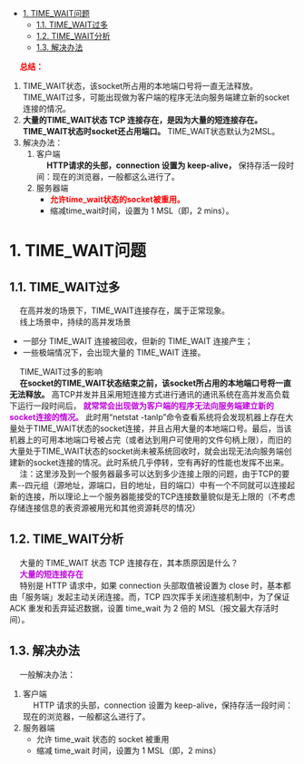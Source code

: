 
<!-- TOC -->

- [1. TIME_WAIT问题](#1-time_wait问题)
    - [1.1. TIME_WAIT过多](#11-time_wait过多)
    - [1.2. TIME_WAIT分析](#12-time_wait分析)
    - [1.3. 解决办法](#13-解决办法)

<!-- /TOC -->


&emsp; **<font color = "red">总结：</font>**  

1. TIME_WAIT状态，该socket所占用的本地端口号将一直无法释放。TIME_WAIT过多，可能出现做为客户端的程序无法向服务端建立新的socket连接的情况。  
2. **大量的TIME_WAIT状态 TCP 连接存在，是因为大量的短连接存在。TIME_WAIT状态时socket还占用端口。** TIME_WAIT状态默认为2MSL。    
3. 解决办法：
    1. 客户端  
    &emsp; **HTTP请求的头部，connection 设置为 keep-alive，** 保持存活一段时间：现在的浏览器，一般都这么进行了。     
    2. 服务器端  
        * **<font color = "red">允许time_wait状态的socket被重用。</font>**
        * 缩减time_wait时间，设置为 1 MSL（即，2 mins）。


# 1. TIME_WAIT问题
<!-- 
timeawit主要是确保客户端发送的ack包能让服务端收到
https://www.jianshu.com/p/a2938fc35573


运维同学说：服务端 TCP 连接的 TIME_WAIT 问题，大家都“疯”了，该怎么办？ 
https://mp.weixin.qq.com/s/dXpcXa_DZgJ-0PwaKdWr3g

-->

## 1.1. TIME_WAIT过多  
&emsp; 在高并发的场景下，TIME_WAIT连接存在，属于正常现象。  
&emsp; 线上场景中，持续的高并发场景

* 一部分 TIME_WAIT 连接被回收，但新的 TIME_WAIT 连接产生；
* 一些极端情况下，会出现大量的 TIME_WAIT 连接。  


&emsp; TIME_WAIT过多的影响  
&emsp; **在socket的TIME_WAIT状态结束之前，该socket所占用的本地端口号将一直无法释放。** 高TCP并发并且采用短连接方式进行通讯的通讯系统在高并发高负载下运行一段时间后， **<font color = "clime">就常常会出现做为客户端的程序无法向服务端建立新的socket连接的情况。</font>** 此时用“netstat -tanlp”命令查看系统将会发现机器上存在大量处于TIME_WAIT状态的socket连接，并且占用大量的本地端口号。最后，当该机器上的可用本地端口号被占完（或者达到用户可使用的文件句柄上限），而旧的大量处于TIME_WAIT状态的socket尚未被系统回收时，就会出现无法向服务端创建新的socket连接的情况。此时系统几乎停转，空有再好的性能也发挥不出来。  
&emsp; 注：这里涉及到一个服务器最多可以达到多少连接上限的问题，由于TCP的要素--四元组（源地址，源端口，目的地址，目的端口）中有一个不同就可以连接起新的连接，所以理论上一个服务器能接受的TCP连接数量貌似是无上限的（不考虑存储连接信息的表资源被用光和其他资源耗尽的情况）  


## 1.2. TIME_WAIT分析  
&emsp; 大量的 TIME_WAIT 状态 TCP 连接存在，其本质原因是什么？  
&emsp; **<font color = "clime">大量的短连接存在</font>**  
&emsp; 特别是 HTTP 请求中，如果 connection 头部取值被设置为 close 时，基本都由「服务端」发起主动关闭连接。而，TCP 四次挥手关闭连接机制中，为了保证 ACK 重发和丢弃延迟数据，设置 time_wait 为 2 倍的 MSL（报文最大存活时间）。  

## 1.3. 解决办法  
&emsp; 一般解决办法：  
1. 客户端  
&emsp; HTTP 请求的头部，connection 设置为 keep-alive，保持存活一段时间：现在的浏览器，一般都这么进行了。     
2. 服务器端  
    * 允许 time_wait 状态的 socket 被重用
    * 缩减 time_wait 时间，设置为 1 MSL（即，2 mins）
